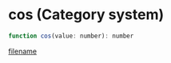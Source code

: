 # cos (Category system)

```js
function cos(value: number): number
```

[filename](cos_m.md ':include')